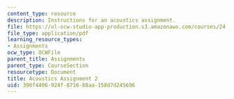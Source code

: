 ```yaml
---
content_type: resource
description: Instructions for an acoustics assignment.
file: https://ol-ocw-studio-app-production.s3.amazonaws.com/courses/24-910-topics-in-linguistic-theory-laboratory-phonology-spring-2007/396f4406924f871688aa158d7d245696_acoustics.pdf
file_type: application/pdf
learning_resource_types:
- Assignments
ocw_type: OCWFile
parent_title: Assignments
parent_type: CourseSection
resourcetype: Document
title: Acoustics Assignment 2
uid: 396f4406-924f-8716-88aa-158d7d245696
---
```

